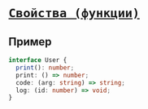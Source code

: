 # [`Свойства (функции)`](../index.md/#объекты)

## Пример

```ts
interface User {
  print(): number;
  print: () => number;
  code: (arg: string) => string;
  log: (id: number) => void;
}
```
